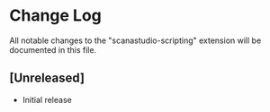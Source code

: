 # Change Log

All notable changes to the "scanastudio-scripting" extension will be documented in this file.

## [Unreleased]

- Initial release